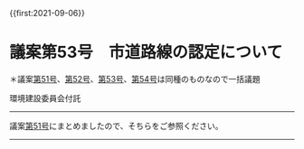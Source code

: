 {{first:2021-09-06}}

# 議案第53号　市道路線の認定について

＊議案[第51号](./gian-51.md)、[第52号](./gian-52.md)、[第53号](./gian-53.md)、[第54号](./gian-54.md)は同種のものなので一括議題

<i class="fa fa-gavel" aria-hidden="true"></i> 環境建設委員会付託

---

議案[第51号](./gian-51.md)にまとめましたので、そちらをご参照ください。

---
